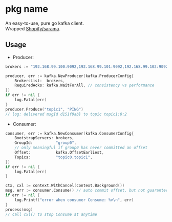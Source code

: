 # pkg name

An easy-to-use, pure go kafka client.  
Wrapped [Shopify/sarama](https://github.com/Shopify/sarama).

## Usage

* Producer:

````go
brokers := "192.168.99.100:9092,192.168.99.101:9092,192.168.99.102:9092"

producer, err := kafka.NewProducer(kafka.ProducerConfig{
    BrokersList:  brokers,
    RequiredAcks: kafka.WaitForAll, // consistency vs performance
})
if err != nil {
    log.Fatal(err)
}
producer.Produce("topic1", "PING")
// log: delivered msgId d151f0ab} to topic topic1:0:2
````

* Consumer:

````go
consumer, err := kafka.NewConsumer(kafka.ConsumerConfig{
    BootstrapServers: brokers,
    GroupId:          "group0",
    // only meaningful if group0 has never committed an offset
    Offset:           kafka.OffsetEarliest, 
    Topics:           "topic0,topic1",
})
if err != nil {
    log.Fatal(err)
}

ctx, cxl := context.WithCancel(context.Background())
msg, err := consumer.Consume() // auto commit offset, but not guarantee
if err != nil {
    log.Printf("error when consumer Consume: %v\n", err)
}
process(msg)
// call cxl() to stop Consume at anytime
````
